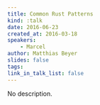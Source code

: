 ```yaml
---
title: Common Rust Patterns
kind: :talk
date: 2016-06-23
created_at: 2016-03-18
speakers:
    - Marcel
author: Matthias Beyer
slides: false
tags:
link_in_talk_list: false
---
```


No description.


